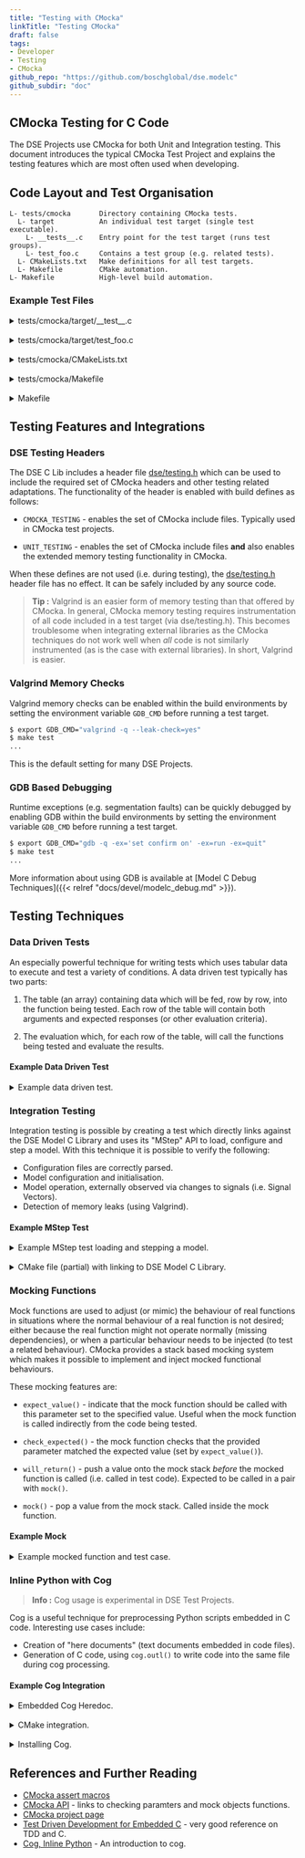 ```yaml
---
title: "Testing with CMocka"
linkTitle: "Testing CMocka"
draft: false
tags:
- Developer
- Testing
- CMocka
github_repo: "https://github.com/boschglobal/dse.modelc"
github_subdir: "doc"
---
```


## CMocka Testing for C Code

The DSE Projects use CMocka for both Unit and Integration testing. This
document introduces the typical CMocka Test Project and explains the testing
features which are most often used when developing.



## Code Layout and Test Organisation


```
L- tests/cmocka       Directory containing CMocka tests.
  L- target           An individual test target (single test executable).
    L- __tests__.c    Entry point for the test target (runs test groups).
    L- test_foo.c     Contains a test group (e.g. related tests).
  L- CMakeLists.txt   Make definitions for all test targets.
  L- Makefile         CMake automation.
L- Makefile           High-level build automation.
```


### Example Test Files

<details>
<summary>tests/cmocka/target/__test__.c</summary>

{{< readfile file="examples/tests/cmocka/target/__test__.c" code="true" lang="c" >}}

</details>
<br />
<details>
<summary>tests/cmocka/target/test_foo.c</summary>

{{< readfile file="examples/tests/cmocka/target/test_foo.c" code="true" lang="c" >}}

</details>
<br />
<details>
<summary>tests/cmocka/CMakeLists.txt</summary>

{{< readfile file="examples/tests/cmocka/CMakeLists.txt" code="true" lang="cmake" >}}

</details>
<br />
<details>
<summary>tests/cmocka/Makefile</summary>

{{< readfile file="examples/tests/cmocka/Makefile" code="true" lang="make" >}}

</details>
<br />
<details>
<summary>Makefile</summary>

{{< readfile file="examples/Makefile" code="true" lang="make" >}}

</details>


## Testing Features and Integrations

### DSE Testing Headers

The DSE C Lib includes a header file [dse/testing.h](https://github.com/boschglobal/dse.clib/blob/main/dse/testing.h)
which can be used to include the required set of CMocka headers and other testing related adaptations. The functionality
of the header is enabled with build defines as follows:

* `CMOCKA_TESTING` - enables the set of CMocka include files. Typically used in CMocka test projects.

* `UNIT_TESTING` - enables the set of CMocka include files __and__ also enables the extended memory testing functionality in CMocka.

When these defines are not used (i.e. during testing), the [dse/testing.h](https://github.com/boschglobal/dse.clib/blob/main/dse/testing.h) header file has no effect. It can be safely included by any source code.

> __Tip :__ Valgrind is an easier form of memory testing than that offered by CMocka. In general, CMocka memory testing
  requires instrumentation of all code included in a test target (via dse/testing.h). This becomes
  troublesome when integrating external libraries as the CMocka techniques do not work well when _all_
  code is not similarly instrumented (as is the case with external libraries). In short, Valgrind is easier.


### Valgrind Memory Checks

Valgrind memory checks can be enabled within the build environments by setting
the environment variable `GDB_CMD` before running a test target.

```bash
$ export GDB_CMD="valgrind -q --leak-check=yes"
$ make test
...
```

This is the default setting for many DSE Projects.


### GDB Based Debugging

Runtime exceptions (e.g. segmentation faults) can be quickly debugged by enabling
GDB within the build environments by setting the environment variable `GDB_CMD` before running a test target.

```bash
$ export GDB_CMD="gdb -q -ex='set confirm on' -ex=run -ex=quit"
$ make test
...
```

More information about using GDB is available at [Model C Debug Techniques]({{< relref "docs/devel/modelc_debug.md" >}}).



## Testing Techniques


### Data Driven Tests

An especially powerful technique for writing tests which uses tabular data to
execute and test a variety of conditions. A data driven test typically has two
parts:

1. The table (an array) containing data which will be fed, row by row, into the
   function being tested. Each row of the table will contain both arguments and
   expected responses (or other evaluation criteria).

2. The evaluation which, for each row of the table, will call the functions being
   tested and evaluate the results.


#### Example Data Driven Test

<details>
<summary>Example data driven test.</summary>

```c
#include <dse/testing.h>

typedef struct TestRow {
    int value;
    int result;
}

void test_foo__data_driven(void** state)
{
    Mock* mock = *state;
    TestRow tests[] =  {
        { .value = 5, .result = 10 },
        { .value = 8, .result = 16 },
        { .value = 2, .result = 4 },
    };

    for (size_t i = 0; i < ARRAY_SIZE(tests); i++) {
        int result = double(tests[i].value);
        assert_int_equal(result, tests[i].result);
    }
}
```

</details>


### Integration Testing

Integration testing is possible by creating a test which directly links against the
DSE Model C Library and uses its "MStep" API to load, configure and step a model. With
this technique it is possible to verify the following:

* Configuration files are correctly parsed.
* Model configuration and initialisation.
* Model operation, externally observed via changes to signals (i.e. Signal Vectors).
* Detection of memory leaks (using Valgrind).


#### Example MStep Test

<details>
<summary>Example MStep test loading and stepping a model.</summary>

```c
#include <dlfcn.h>
#include <dse/testing.h>
#include <dse/logger.h>
#include <dse/modelc/model.h>
#include <dse/restbus/restbus.h>

void test_mstep(void** state)
{
    char* argv[] = {
        (char*)"test_mstep",
        (char*)"--name=stub_inst",
        (char*)"--logger=5",  // QUIET
        (char*)"examples/stub/data/stack.yaml",
        (char*)"../../../../tests/cmocka/mstep/model_mstep.yaml",
        (char*)"../../../../tests/cmocka/mstep/restbus_mstep.yaml",
    };
    int                argc = ARRAY_SIZE(argv);
    int                rc;
    ModelCArguments    args;
    SimulationSpec     sim;
    ModelInstanceSpec* mi;

    /* Setup the ModelC interfaces. */
    modelc_set_default_args(&args, "test", 0.0005, 0.0010);
    modelc_parse_arguments(&args, argc, argv, "MStep Test");
    rc = modelc_configure(&args, &sim);
    assert_int_equal(rc, 0);
    mi = modelc_get_model_instance(&sim, args.name);
    assert_non_null(mi);

    /* Directly load the Restbus Model. */
    void* handle =
        dlopen(mi->model_definition.full_path, RTLD_NOW | RTLD_LOCAL);
    assert_non_null(handle);
    ModelSetupHandler model_setup_func = dlsym(handle, MODEL_SETUP_FUNC_STR);
    ModelExitHandler  model_exit_func = dlsym(handle, MODEL_EXIT_FUNC_STR);
    assert_non_null(model_setup_func);
    assert_non_null(model_exit_func);

    /* Call the Model Setup. */
    rc = model_setup_func(mi);
    assert_int_equal(rc, 0);
    SignalVector* sv = model_sv_create(mi);

    /* Locate the restbus and network vectors. */
    SignalVector* sv_restbus = NULL;
    SignalVector* sv_network = NULL;
    while (sv && sv->name) {
        if (strcmp(sv->name, "restbus") == 0) sv_restbus = sv;
        if (strcmp(sv->name, "network") == 0) sv_network = sv;
        /* Next signal vector. */
        sv++;
    }
    assert_non_null(sv_restbus);
    assert_string_equal(sv_restbus->name, "restbus");
    assert_int_equal(sv_restbus->count, 3);
    assert_non_null(sv_restbus->scalar);
    assert_non_null(sv_network);
    assert_string_equal(sv_network->name, "network");
    assert_int_equal(sv_network->count, 1);
    assert_non_null(sv_network->binary);
    assert_non_null(sv_network->length);
    assert_non_null(sv_network->buffer_size);

    /* Check the initial values. */
    assert_double_equal(sv_restbus->scalar[0], 1.0, 0.0);
    assert_double_equal(sv_restbus->scalar[1], 0.0, 0.0);
    assert_double_equal(sv_restbus->scalar[2], 265.0, 0.0);
    assert_null(sv_network->binary[0]);
    assert_int_equal(sv_network->length[0], 0);
    assert_int_equal(sv_network->buffer_size[0], 0);

    /* Step the model - ensure no can_tx based on setting initial values. */
    rc = modelc_step(mi, args.step_size);
    assert_int_equal(rc, 0);
    assert_double_equal(sv_restbus->scalar[0], 1.0, 0.0);
    assert_double_equal(sv_restbus->scalar[1], 0.0, 0.0);
    assert_double_equal(sv_restbus->scalar[2], 265.0, 0.0);
    assert_null(sv_network->binary[0]);
    assert_int_equal(sv_network->length[0], 0);
    assert_int_equal(sv_network->buffer_size[0], 0);
    sv_network->reset(sv_network, 0);

    /* Call the Model Exit. */
    rc = model_exit_func(mi);
    assert_int_equal(rc, 0);
}
```

</details>
<br />
<details>
<summary>CMake file (partial) with linking to DSE Model C Library.</summary>

```cmake
...

# External Project - DSE ModelC Library (for linking to mstep)
# -------------------------------------
set(MODELC_BINARY_DIR "$ENV{EXTERNAL_BUILD_DIR}/dse.modelc.lib")
find_library(MODELC_LIB
    NAMES
        libmodelc_bundled.a
    PATHS
        ${MODELC_BINARY_DIR}/lib
    REQUIRED
    NO_DEFAULT_PATH
)
add_library(modelc STATIC IMPORTED GLOBAL)
set_target_properties(modelc
    PROPERTIES
        IMPORTED_LOCATION "${MODELC_LIB}"
        INTERFACE_INCLUDE_DIRECTORIES "${MODELC_BINARY_DIR}"
)

...

# Target - MSTEP
# --------------
add_executable(test_mstep

)
target_include_directories(test_mstep
    PRIVATE
        ./
)
target_compile_definitions(test_mstep
    PUBLIC
        CMOCKA_TESTING
    PRIVATE
        PLATFORM_OS="${CDEF_PLATFORM_OS}"
        PLATFORM_ARCH="${CDEF_PLATFORM_ARCH}"
)
target_link_libraries(test_mstep
    PUBLIC
        -Wl,-Bstatic modelc -Wl,-Bdynamic ${CMAKE_DL_LIBS}
    PRIVATE
        cmocka
        dl
        m
)
install(TARGETS test_mstep)
```

</details>


### Mocking Functions

Mock functions are used to adjust (or mimic) the behaviour of real functions in
situations where the normal behaviour of a real function is not desired; either
because the real function might not operate normally (missing dependencies), or
when a particular behaviour needs to be injected (to test a related behaviour).
CMocka provides a stack based mocking system which makes it possible to implement
and inject mocked functional behaviours.

These mocking features are:

* `expect_value()` - indicate that the mock function should be called with this
  parameter set to the specified value. Useful when the mock function is called
  indirectly from the code being tested.

* `check_expected()` - the mock function checks that the provided parameter
  matched the expected value (set by `expect_value()`).

* `will_return()` - push a value onto the mock stack _before_ the mocked function
  is called (i.e. called in test code). Expected to be called in a pair
  with `mock()`.

* `mock()` - pop a value from the mock stack. Called inside the mock function.


#### Example Mock

<details>
<summary>Example mocked function and test case.</summary>

```c
#include <dse/testing.h>

/* The real function to be mocked. */
int test_function(int a, int b);

/* The mock function, prefixed with '__wrap_'. */
int __wrap_test_function(int a, int b)
{
    /* Test that the correct parameters were passed to the mock. */
    check_expected(a);
    check_expected(b);
    /* mock() - Pop values from the stack of test values. */
    int a_wrap = mock_type(int);
    int b_wrap = mock_type(int);
    /* Condition/behaviour being mocked. */
    if (a_wrap == 1 && b_wrap == 2) return 3;
    return 0;
}

/* Test functions. */
void test_success(void **state)
{
    /* Push expect values to the mock stack. */
    expect_value(__wrap_test_function, a, 1);
    expect_value(__wrap_test_function, b, 2);
    /* Push values to the mock stack. */
    will_return(__wrap_test_function, 1);
    will_return(__wrap_test_function, 2);
    /* Call the original function, and evaluate the mocked behaviour. */
    assert_int_equal(test_function(1, 2), 3);
}
int main(void)
{
    const struct CMUnitTest tests[] =
    {
        cmocka_unit_test(test_success),
    };
    return cmocka_run_group_tests(tests, NULL, NULL);
}

```

</details>


### Inline Python with Cog

> __Info :__ Cog usage is experimental in DSE Test Projects.

Cog is a useful technique for preprocessing Python scripts embedded in C code. Interesting
use cases include:

* Creation of "here documents" (text documents embedded in code files).
* Generation of C code, using `cog.outl()` to write code into the same file during
  cog processing.

#### Example Cog Integration

<details>
<summary>Embedded Cog Heredoc.</summary>

```c
#include <dse/testing.h>

#define UNUSED(x) ((void)x)

/* Cog Heredoc. */
/*[[[cog
yaml="""
kind: SignalGroup
metadata:
  name: network_signals
spec:
  signals:
    - signal: RAW
"""
with open('sg.yaml', 'w') as f:
    f.write(yaml)
]]]*/
/*[[[end]]]*/

int main(void)
{
    /* Test implementation ... */
}
```

</details>
<br />
<details>
<summary>CMake integration.</summary>

```cmake
# Setup preprocessing to generate output files at configuration stage.
execute_process(COMMAND cog.py ${CMAKE_CURRENT_BINARY_DIR}/../../util/test.c)

# GLOB the generated files and install.
file (GLOB GENERATED_YAML_FILES
    ${CMAKE_CURRENT_BINARY_DIR}/../*.yaml
)
install(
    FILES ${GENERATED_YAML_FILES}
    DESTINATION data/yaml
)

# Setup a custom command to invoke cog.
add_custom_command(
    OUTPUT SYMBOLIC test
    COMMAND cog.py  ${CMAKE_CURRENT_BINARY_DIR}/../../util/test.c
    DEPENDS ${CMAKE_CURRENT_BINARY_DIR}/../../util/test.c
    COMMENT "Creating symbolic file and running cog"
)
```

</details>
<br />
<details>
<summary>Installing Cog.</summary>

```bash
$ pip install cogapp
```

</details>


## References and Further Reading

* [CMocka assert macros](https://api.cmocka.org/group__cmocka__asserts.html)
* [CMocka API](https://api.cmocka.org/group__cmocka.html) - links to checking paramters and mock objects functions.
* [CMocka project page](https://CMocka.org/)
* [Test Driven Development for Embedded C](https://www.oreilly.com/library/view/test-driven-development/9781941222997/) - very good reference on TDD and C.
* [Cog, Inline Python](https://nedbatchelder.com/code/cog/) - An introduction to cog.
